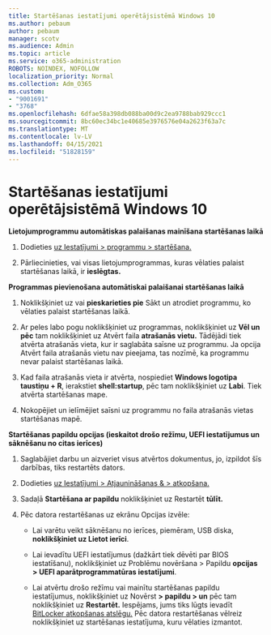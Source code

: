 ```yaml
---
title: Startēšanas iestatījumi operētājsistēmā Windows 10
ms.author: pebaum
author: pebaum
manager: scotv
ms.audience: Admin
ms.topic: article
ms.service: o365-administration
ROBOTS: NOINDEX, NOFOLLOW
localization_priority: Normal
ms.collection: Adm_O365
ms.custom:
- "9001691"
- "3768"
ms.openlocfilehash: 6dfae58a398db088ba00d9c2ea9788bab929ccc1
ms.sourcegitcommit: 8bc60ec34bc1e40685e3976576e04a2623f63a7c
ms.translationtype: MT
ms.contentlocale: lv-LV
ms.lasthandoff: 04/15/2021
ms.locfileid: "51828159"
---
```

# <a name="startup-settings-in-windows-10"></a>Startēšanas iestatījumi operētājsistēmā Windows 10

**Lietojumprogrammu automātiskas palaišanas mainīšana startēšanas laikā**

1. Dodieties [uz Iestatījumi > programmu > startēšana.](ms-settings:startupapps?activationSource=GetHelp)

2. Pārliecinieties, vai visas lietojumprogrammas, kuras vēlaties palaist startēšanas laikā, ir **ieslēgtas.**

**Programmas pievienošana automātiskai palaišanai startēšanas laikā**

1. Noklikšķiniet uz vai **pieskarieties pie** Sākt un atrodiet programmu, ko vēlaties palaist startēšanas laikā.

2. Ar peles labo pogu noklikšķiniet uz programmas, noklikšķiniet uz **Vēl un pēc** tam noklikšķiniet uz Atvērt faila **atrašanās vietu.** Tādējādi tiek atvērta atrašanās vieta, kur ir saglabāta saīsne uz programmu. Ja opcija Atvērt faila atrašanās vietu nav pieejama, tas nozīmē, ka programmu nevar palaist startēšanas laikā.

3. Kad faila atrašanās vieta ir atvērta, nospiediet **Windows logotipa taustiņu + R**, ierakstiet **shell:startup**, pēc tam noklikšķiniet uz **Labi**. Tiek atvērta startēšanas mape.

4. Nokopējiet un ielīmējiet saīsni uz programmu no faila atrašanās vietas startēšanas mapē.

**Startēšanas papildu opcijas (ieskaitot drošo režīmu, UEFI iestatījumus un sāknēšanu no citas ierīces)**

1. Saglabājiet darbu un aizveriet visus atvērtos dokumentus, jo, izpildot šīs darbības, tiks restartēts dators.

2. Dodieties [uz Iestatījumi > Atjaunināšanas & > atkopšana.](ms-settings:recovery?activationSource=GetHelp)

3. Sadaļā **Startēšana ar papildu** noklikšķiniet uz Restartēt **tūlīt.** 

4. Pēc datora restartēšanas uz ekrānu Opcijas izvēle:

    - Lai varētu veikt sāknēšanu no ierīces, piemēram, USB diska, **noklikšķiniet uz Lietot ierīci**.

    - Lai ievadītu UEFI iestatījumus (dažkārt tiek dēvēti par BIOS iestatīšanu), noklikšķiniet uz Problēmu novēršana > Papildu **opcijas > UEFI aparātprogrammatūras iestatījumi**. 

    - Lai atvērtu drošo režīmu vai mainītu startēšanas papildu iestatījumus, noklikšķiniet uz Novērst **> papildu > un** pēc tam noklikšķiniet uz **Restartēt.** Iespējams, jums tiks lūgts ievadīt [BitLocker atkopšanas atslēgu.](https://support.microsoft.com/help/4026181/windows-10-find-my-bitlocker-recovery-key) Pēc datora restartēšanas vēlreiz noklikšķiniet uz startēšanas iestatījuma, kuru vēlaties izmantot.